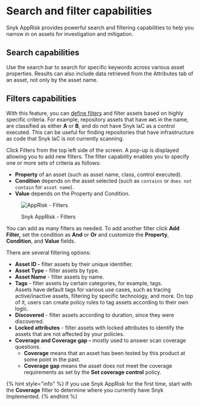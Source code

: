 # Search and filter capabilities

Snyk AppRisk provides powerful search and filtering capabilities to help you narrow in on assets for investigation and mitigation.

## Search capabilities

Use the search bar to search for specific keywords across various asset properties. Results can also include data retrieved from the Attributes tab of an asset, not only by the asset name.&#x20;

## Filters capabilities

With this feature, you can [define filters](../policies-for-snyk-apprisk/create-policies.md#define-filters) and filter assets based on highly specific criteria. For example, repository assets that have `AWS` in the name, are classified as either **A** or **B**, and do not have Snyk IaC as a control executed. This can be useful for finding repositories that have infrastructure as code that Snyk IaC is not currently scanning.

Click Filters from the top left side of the screen. A pop-up is displayed allowing you to add new filters. The filter capability enables you to specify one or more sets of criteria as follows:

* **Property** of an asset (such as asset name, class, control executed).
* **Condition** depends on the asset selected (such as `contains` or `does not contain` for `asset name`).
* **Value** depends on the Property and Condition.

<figure><img src="../../../.gitbook/assets/inventory8.png" alt="AppRisk - Filters"><figcaption><p>Snyk AppRisk - Filters</p></figcaption></figure>

You can add as many filters as needed. To add another filter click **Add Filter,** set the condition as **And** or **Or** and customize the **Property**, **Condition**, and **Value** fields.&#x20;

There are several filtering options:

* **Asset ID -** filter assets by their unique identifier.
* **Asset Type** - filter assets by type.
* **Asset Name** - filter assets by name.
* **Tags** - filter assets by certain categories, for example, tags.\
  Assets have default tags for various use cases, such as tracing active/inactive assets, filtering by specific technology, and more. On top of it, users can create policy rules to tag assets according to their own logic.
* **Discovered** -  filter assets according to duration, since they were discovered.
* **Locked attributes** -  filter assets with locked attributes to identify the assets that are not affected by your policies.
* **Coverage and Coverage gap -** mostly used to answer scan coverage questions.&#x20;
  * **Coverage** means that an asset has been tested by this product at some point in the past.
  * **Coverage gap** means the asset does not meet the coverage requirements as set by the **Set coverage control** policy.

{% hint style="info" %}
If you use Snyk AppRisk for the first time, start with the **Coverage** filter to determine where you currently have Snyk Implemented.
{% endhint %}

